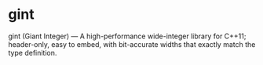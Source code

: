 # gint
gint (Giant Integer) — A high-performance wide-integer library for C++11; header-only, easy to embed, with bit-accurate widths that exactly match the type definition.
